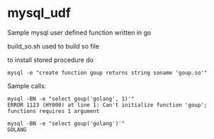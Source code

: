 # mysql_udf
Sample mysql user defined function written in go

build_so.sh used to build so file

to install stored procedure do
````
mysql -e "create function goup returns string soname 'goup.so'"
````

Sample calls:
````
mysql -BN -e "select goup('golang', 1)'"
ERROR 1123 (HY000) at line 1: Can't initialize function 'goup'; functions requires 1 argument
````
````
mysql -BN -e "select goup('golang')'"
GOLANG
````
